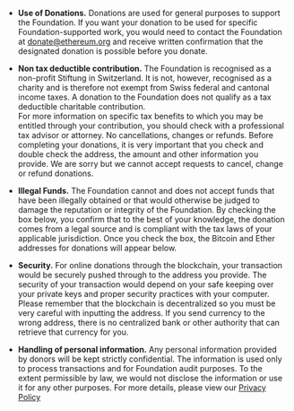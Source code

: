 
+ **Use of Donations.**  Donations are used for general purposes to support the Foundation.  If you want your donation to be used for specific Foundation-supported work, you would need to contact the Foundation at [donate@ethereum.org](mailto:donate@ethereum.org) and receive written confirmation that the designated donation is possible before you donate.  
 
+ **Non tax deductible contribution.**  The Foundation is recognised as a non-profit Stiftung in Switzerland.  It is not, however, recognised as a charity and is therefore not exempt from Swiss federal and cantonal income taxes.  A donation to the Foundation does not qualify as a tax deductible charitable contribution.  
For more information on specific tax benefits to which you may be entitled through your contribution, you should check with a professional tax advisor or attorney. 
No cancellations, changes or refunds.   Before completing your donations, it is very important that you check and double check the address, the amount and other information you provide.  We are sorry but we cannot accept requests to cancel, change or refund donations.
 
+ **Illegal Funds.**  The Foundation cannot and does not accept funds that have been illegally obtained or that would otherwise be judged to damage the reputation or integrity of the Foundation. By checking the box below, you confirm that to the best of your knowledge, the donation comes from a legal source and is compliant with the tax laws of your applicable jurisdiction. Once you check the box, the Bitcoin and Ether addresses for donations will appear below.

+ **Security.**  For online donations through the blockchain, your transaction would be securely pushed through to the address you provide.  The security of your transaction would depend on your safe keeping over your private keys and proper security practices with your computer. Please remember that the blockchain is decentralized so you must be very careful with inputting the address.  If you send currency to the wrong address, there is no centralized bank or other authority that can retrieve that currency for you. 
 
+ **Handling of personal information.**  Any personal information provided by donors will be kept strictly confidential.  The information is used only to process transactions and for Foundation audit purposes.  To the extent permissible by law, we would not disclose the information or use it for any other purposes.  For more details, please view our [Privacy Policy](/privacy-policy)
